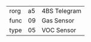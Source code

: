 
|    |   |   |
| -- | - | - |
| rorg | a5 | 4BS Telegram |
| func | 09 | Gas Sensor |
| type | 05 | VOC Sensor |
